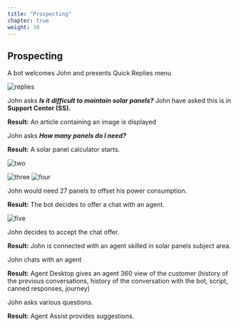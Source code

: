 ```yaml
---
title: "Prospecting"
chapter: true
weight: 30
---
```


## Prospecting

A bot welcomes John and presents Quick Replies menu 

![replies](/images/QuickReplies.jpg)

John asks ***Is it difficult to maintain solar panels?*** John have asked this is in **Support Center (SS).**

**Result:** An article containing an image is displayed 

John asks ***How many panels do I need?***

**Result:** A solar panel calculator starts.


![two](/images/Calculator.jpg)

![three](/images/kWh.jpg)
![four](/images/Numbers.jpg)

John would need 27 panels to offset his power consumption.

**Result:** The bot decides to offer a chat with an agent.

![five](/images/Bot.jpg)

John decides to accept the chat offer.

**Result:** John is connected with an agent skilled in solar panels subject area.

John chats with an agent

**Result:** Agent Desktop gives an agent 360 view of the customer (history of the previous conversations, history of the conversation with the bot, script, canned responses, journey)

John asks various questions.

**Result:** Agent Assist provides suggestions.

